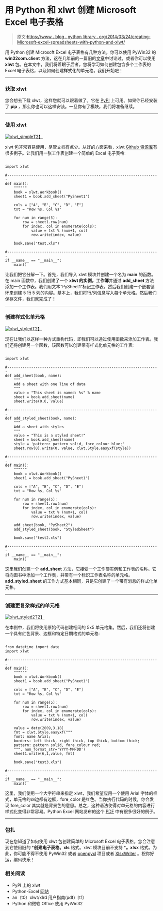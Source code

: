 # 用 Python 和 xlwt 创建 Microsoft Excel 电子表格

> 原文:[https://www . blog . python library . org/2014/03/24/creating-Microsoft-excel-spreadsheets-with-python-and-xlwt/](https://www.blog.pythonlibrary.org/2014/03/24/creating-microsoft-excel-spreadsheets-with-python-and-xlwt/)

用 Python 创建 Microsoft Excel 电子表格有几种方法。你可以使用 PyWin32 的 **win32com.client** 方法，这在几年前的一篇旧的[文章](https://www.blog.pythonlibrary.org/2010/07/16/python-and-microsoft-office-using-pywin32/)中讨论过，或者你可以使用 **xlwt** 包。在本文中，我们将着眼于后者。您将学习如何创建包含多个工作表的 Excel 电子表格，以及如何创建样式化的单元格。我们开始吧！

* * *

### 获取 xlwt

您会想去下载 xlwt，这样您就可以跟着做了。它在 [PyPI](https://pypi.python.org/pypi/xlwt) 上可用。如果你已经安装了 **pip** ，那么你也可以这样安装。一旦你有了模块，我们将准备继续。

* * *

### 使用 xlwt

[![xlwt_simple](../Images/9c28294da42aafd4ec99913ff47f3d55.png)T2】](https://www.blog.pythonlibrary.org/wp-content/uploads/2014/03/xlwt_simple.png)

xlwt 包非常容易使用，尽管文档有点少。从好的方面来看，xlwt [Github 资源库](https://github.com/python-excel/xlwt/tree/master/xlwt/examples)有很多例子。让我们用一张工作表创建一个简单的 Excel 电子表格:

```

import xlwt

#----------------------------------------------------------------------
def main():
    """"""
    book = xlwt.Workbook()
    sheet1 = book.add_sheet("PySheet1")

    cols = ["A", "B", "C", "D", "E"]
    txt = "Row %s, Col %s"

    for num in range(5):
        row = sheet1.row(num)
        for index, col in enumerate(cols):
            value = txt % (num+1, col)
            row.write(index, value)

    book.save("test.xls")

#----------------------------------------------------------------------
if __name__ == "__main__":
    main()

```

让我们把它分解一下。首先，我们导入 xlwt 模块并创建一个名为 **main** 的函数。在 main 函数中，我们创建了一个 **xlwt 的实例。工作簿**并通过 **add_sheet** 方法添加一个工作表。我们用文本“PySheet1”标记工作表。然后我们创建一个嵌套循环来创建 5 行 5 列的内容。基本上，我们将行/列信息写入每个单元格。然后我们保存文件，我们就完成了！

* * *

### 创建样式化单元格

[![xlwt_styled](../Images/370c1bc8cb714c07ea33675c76823eda.png)T2】](https://www.blog.pythonlibrary.org/wp-content/uploads/2014/03/xlwt_styled.png)

现在让我们以这样一种方式重构代码，即我们可以通过使用函数来添加工作表。我们还将创建另一个函数，该函数可以创建带有样式化单元格的工作表:

```

import xlwt

#----------------------------------------------------------------------
def add_sheet(book, name):
    """
    Add a sheet with one line of data
    """
    value = "This sheet is named: %s" % name
    sheet = book.add_sheet(name)
    sheet.write(0,0, value)

#----------------------------------------------------------------------
def add_styled_sheet(book, name):
    """
    Add a sheet with styles
    """
    value = "This is a styled sheet!"
    sheet = book.add_sheet(name)
    style = 'pattern: pattern solid, fore_colour blue;'
    sheet.row(0).write(0, value, xlwt.Style.easyxf(style))

#----------------------------------------------------------------------
def main():
    """"""
    book = xlwt.Workbook()
    sheet1 = book.add_sheet("PySheet1")

    cols = ["A", "B", "C", "D", "E"]
    txt = "Row %s, Col %s"

    for num in range(5):
        row = sheet1.row(num)
        for index, col in enumerate(cols):
            value = txt % (num+1, col)
            row.write(index, value)

    add_sheet(book, "PySheet2")
    add_styled_sheet(book, "StyledSheet")

    book.save("test2.xls")

#----------------------------------------------------------------------
if __name__ == "__main__":
    main()

```

这里我们创建一个 **add_sheet** 方法，它接受一个工作簿实例和工作表的名称。它将向图书中添加一个工作表，并带有一个标识工作表名称的单元格。 **add_styled_sheet** 的工作方式基本相同，只是它创建了一个带有消息的样式化单元格。

* * *

### 创建更复杂样式的单元格

[![xlwt_styled2](../Images/a2c5fb329af946c141b808b040e4a92e.png)T2】](https://www.blog.pythonlibrary.org/wp-content/uploads/2014/03/xlwt_styled2.png)

在本例中，我们将使用原始代码创建相同的 5x5 单元格集。然后，我们还将创建一个具有红色背景、边框和特定日期格式的单元格:

```

from datetime import date
import xlwt

#----------------------------------------------------------------------
def main():
    """"""
    book = xlwt.Workbook()
    sheet1 = book.add_sheet("PySheet1")

    cols = ["A", "B", "C", "D", "E"]
    txt = "Row %s, Col %s"

    for num in range(5):
        row = sheet1.row(num)
        for index, col in enumerate(cols):
            value = txt % (num+1, col)
            row.write(index, value)

    value = date(2009,3,18)
    fmt = xlwt.Style.easyxf("""
    font: name Arial;
    borders: left thick, right thick, top thick, bottom thick;
    pattern: pattern solid, fore_colour red;
    """, num_format_str='YYYY-MM-DD')
    sheet1.write(6,1,value, fmt)

    book.save("test3.xls")

#----------------------------------------------------------------------
if __name__ == "__main__":
    main()

```

这里，我们使用一个大字符串来指定 xlwt，我们希望应用一个使用 Arial 字体的样式，单元格的四边都有边框，fore_color 是红色。当你执行代码的时候，你会发现 fore_color 其实就是背景色的意思。总之，这种语法使得对单元格的内容进行样式化变得非常容易。Python Excel 网站发布的这个 [PDF](http://www.simplistix.co.uk/presentations/python-excel.pdf) 中有很多很好的例子。

* * *

### 包扎

现在您知道了如何使用 xlwt 包创建简单的 Microsoft Excel 电子表格。您会注意到它使用旧的 ***创建电子表格。xls** 格式。xlwt 模块目前不支持 ***。xlsx** 格式。为此，你可能不得不使用 PyWin32 或者 [openpyxl](http://pythonhosted.org/openpyxl/) 项目或者 [XlsxWriter](https://pypi.python.org/pypi/XlsxWriter) 。祝你好运，编码快乐！

### 相关阅读

*   PyPI 上的 xlwt
*   Python-Excel [网站](http://www.python-excel.org/)
*   an〔t0〕xlwt/xlrd 用户指南(pdf)〔t1〕
*   Python 和微软 Office 使用 PyWin32